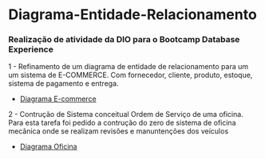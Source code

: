 # Diagrama-Entidade-Relacionamento

### Realização de atividade da DIO para o Bootcamp Database Experience

1 - Refinamento de um diagrama de entidade de relacionamento para um um sistema de E-COMMERCE. Com fornecedor, cliente, produto, estoque, sistema de pagamento e entrega.
  - [Diagrama E-commerce](https://github.com/83Rafa/Diagrama-Entidade-Relacionamento/blob/main/Diagrama-E-commerce.png)
  
2 - Contrução de Sistema conceitual Ordem de Serviço de uma oficina. Para esta tarefa foi pedido a contrução do zero de sistema de oficina mecânica onde se realizam  revisões e manuntenções dos veículos
  - [Diagrama Oficina](https://github.com/83Rafa/Diagrama-Entidade-Relacionamento/blob/main/Diagrama-Oficina.png)
